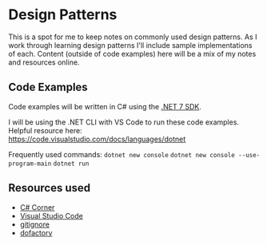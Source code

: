 # Design Patterns

This is a spot for me to keep notes on commonly used design patterns.  As I work through learning design patterns I'll include sample implementations of each.  Content (outside of code examples) here will be a mix of my notes and resources online.

## Code Examples

Code examples will be written in C# using the [.NET 7 SDK](https://dotnet.microsoft.com/en-us/download/dotnet/thank-you/sdk-7.0.306-windows-x64-installer).

I will be using the .NET CLI with VS Code to run these code examples.  Helpful resource here: https://code.visualstudio.com/docs/languages/dotnet

Frequently used commands:
`dotnet new console`
`dotnet new console --use-program-main`
`dotnet run`

## Resources used

- [C# Corner](https://www.c-sharpcorner.com/UploadFile/questpond/design-pattern-interview-questions/)
- [Visual Studio Code](https://code.visualstudio.com/)
- [gitignore](https://github.com/github/gitignore/tree/main)
- [dofactory](https://www.dofactory.com/net/factory-method-design-pattern)